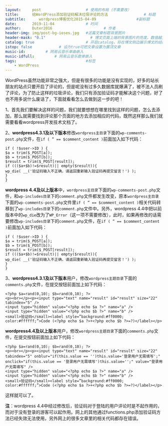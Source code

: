 ```yaml
---
layout:     post   				    # 使用的布局（不需要改）
title:      给WordPress添加验证码解决垃圾评论的方法 				# 标题 
subtitle:      wordpress博客优化2015-04-09                  #副标题
date:       2019-11-04 				# 时间
author:     Duter2016 						# 作者
header-img: img/post-bg-ioses.jpg 	#这篇文章标题背景图片
header-mask: "0.1"                    # 博文页面上端的背景图片的亮度，数值越大越黑暗
catalog: true 						# 开启catalog，将在博文侧边展示博文的结构
istop: false            # 设为true可把文章设置为置顶文章
music-id:         # 网易云音乐单曲嵌入
music-idfull:         # 网易云音乐歌单嵌入
tags:								#标签
    - WordPress
---
```


WordPress虽然功能非常之强大，但是有很多的功能是没有实现的，好多的站长朋友的站点只要开启了评论的，但是呢没有过多久数据库就爆满了，被不法人员刷了评论，为了防止这样的垃圾评论，我们只有添加验证码才能解决这个问题，好了也不用多说什么废话了，下面就看看怎么去做到这一步的吧！

1、首先我们要解决这样的问题，我们就要想想在哪里找到这样的问题，怎么去添加，那么就需要找到评论那个页面的地方去添加相应的代码，既然这样那么我们就需要看看wordpress开发技术文档了。

2、**wordpress4.3.1及以下版本**修改`wordpress主目录`下面的`wp-comments-post.php`文件，在`if ( ” == $comment_content )`前面加入如下代码：

```
if ( !$user->ID ) {
$a = trim($_POST[a]);
$b = trim($_POST[b]);
$result = trim($_POST[result]);
if ((($a+$b)!=$result)|| empty($result)){
wp_die( __('验证码输入不正确，请返回重新输入验证码再提交留言！') );
}
}
```

**wordpress 4.4及以上版本**中，`wordpress主目录`下面的`wp-comments-post.php`文件，和`wp-includes目录`下的`comment.php`文件都发生改变，原本`wordpress主目录`下面的`wp-comments-post.php`文件里`if ( ” == $comment_content )`相关代码转移到了`wp-includes目录`下的`comment.php`文件中。另外，wordpress 4.4中把以前版本中的`wp_die`改为了`WP_Error`（这一项不需要修改），此时，如果再修改的话需要修改`wp-includes目录`下的`comment.php`文件，在`if ( ” == $comment_content )`前面加入如下代码：

```
if ( !$user->ID ) {
$a = trim($_POST[a]);
$b = trim($_POST[b]);
$result = trim($_POST[result]);
if ((($a+$b)!=$result)|| empty($result)){
wp_die( __('验证码输入不正确，请返回重新输入验证码再提交留言！') );
}
}
```

3、**wordpress4.3.1及以下版本**用户，修改`wordpress主题目录`下面的`comments.php`文件，在提交按钮前面加上如下代码：

```
<?php $a=rand(0,10); $b=rand(0,10); ?>
<p><br></p><p><input type="text" name="result" id="result" size="22" tabindex="5" />
<input type="hidden" value="<?php echo $a ?>" name="a" />
<input type="hidden" value="<?php echo $b ?>" name="b" />
<small>验证码</small><label style=”background:#ff0000; color:#ffffff;”>Code (<?php echo $a ?>+<?php echo $b ?>=?)</label></p>
```

**wordpress4.4及以上版本**用户，修改`wordpress主题目录`下面的`comments.php`文件，在提交按钮前面加上如下代码：

```
<?php $a=rand(0,10); $b=rand(0,10); ?>
<p><br></p><p><input type="text" name="result" id="result" size="22" tabindex="5" onblur="if(this.value == '')this.value='登录用户无需填写';"
onclick="if(this.value == '登录用户无需填写')this.value='';" value="登录用户无需填写" />
<input type="hidden" value="<?php echo $a ?>" name="a" />
<input type="hidden" value="<?php echo $b ?>" name="b" />
<small>验证码</small><label style=”background:#ff0000; color:#ffffff;”>Code (<?php echo $a ?>+<?php echo $b ?>=?)</label></p>
```

这样就可以了。

**注**：wordpress 4.4中经过修改后，验证码对于登陆的用户评论时是不起作用的，而对于没有登录的游客可以起作用。网上的其他通过functions.php添加验证码方法已经失效无法使用，另外网上的很多文章里的相关代码都存在错误。
